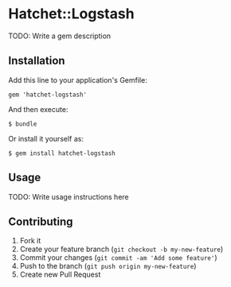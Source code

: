 # Hatchet::Logstash

TODO: Write a gem description

## Installation

Add this line to your application's Gemfile:

    gem 'hatchet-logstash'

And then execute:

    $ bundle

Or install it yourself as:

    $ gem install hatchet-logstash

## Usage

TODO: Write usage instructions here

## Contributing

1. Fork it
2. Create your feature branch (`git checkout -b my-new-feature`)
3. Commit your changes (`git commit -am 'Add some feature'`)
4. Push to the branch (`git push origin my-new-feature`)
5. Create new Pull Request
